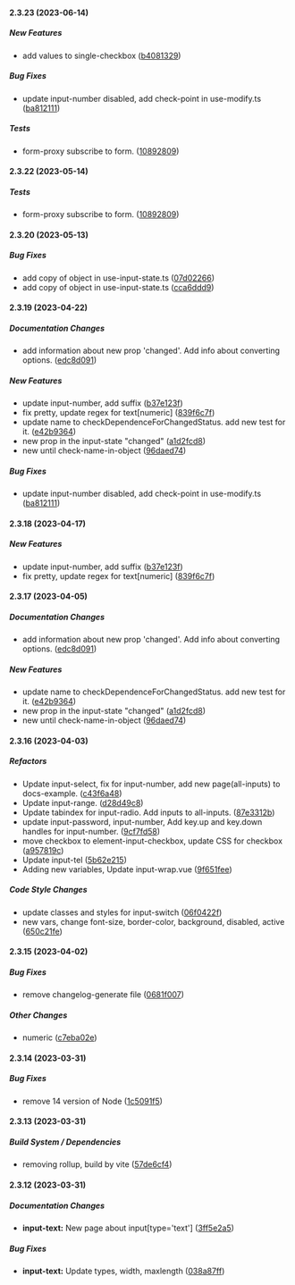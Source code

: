 #### 2.3.23 (2023-06-14)

##### New Features

*  add values to single-checkbox ([b4081329](https://github.com/Jenesius/vue-form/commit/b40813295dc3e710b8580d1b2af5a6d8a8550c0f))

##### Bug Fixes

* update input-number disabled, add check-point in use-modify.ts ([ba812111](https://github.com/Jenesius/vue-form/commit/ba81211131ec5e64d92417940599d9c96bab0dba))

##### Tests

*  form-proxy subscribe to form. ([10892809](https://github.com/Jenesius/vue-form/commit/108928093661d75b9f7f21d784365ee5ab4d4368))

#### 2.3.22 (2023-05-14)

##### Tests

*  form-proxy subscribe to form. ([10892809](https://github.com/Jenesius/vue-form/commit/108928093661d75b9f7f21d784365ee5ab4d4368))

#### 2.3.20 (2023-05-13)

##### Bug Fixes

*  add copy of object in use-input-state.ts ([07d02266](https://github.com/Jenesius/vue-form/commit/07d02266fe967793f77d4a8319cf0f1e51304e97))
*  add copy of object in use-input-state.ts ([cca6ddd9](https://github.com/Jenesius/vue-form/commit/cca6ddd933cfbc4ceeb6b41c6a48b3cfe049abf6))

#### 2.3.19 (2023-04-22)

##### Documentation Changes

*  add information about new prop 'changed'. Add info about converting options. ([edc8d091](https://github.com/Jenesius/vue-form/commit/edc8d091a054d03a5146ea83cadf28de556a03fc))

##### New Features

*  update input-number, add suffix ([b37e123f](https://github.com/Jenesius/vue-form/commit/b37e123f4bfac93248a40e3ce88e9420d0d3ef0b))
*  fix pretty, update regex for text[numeric] ([839f6c7f](https://github.com/Jenesius/vue-form/commit/839f6c7fd449b62a5240c7077910bf45685bd6ce))
*  update name to checkDependenceForChangedStatus. add new test for it. ([e42b9364](https://github.com/Jenesius/vue-form/commit/e42b936473bac7937757e3799c6b3be98f411995))
*  new prop in the input-state "changed" ([a1d2fcd8](https://github.com/Jenesius/vue-form/commit/a1d2fcd8975e45faf1b5411fbbaa9ad9ad498783))
*  new until check-name-in-object ([96daed74](https://github.com/Jenesius/vue-form/commit/96daed748aab60fe75382d7708d35be8cff03e9c))

##### Bug Fixes

*  update input-number disabled, add check-point in use-modify.ts ([ba812111](https://github.com/Jenesius/vue-form/commit/ba81211131ec5e64d92417940599d9c96bab0dba))

#### 2.3.18 (2023-04-17)

##### New Features

*  update input-number, add suffix ([b37e123f](https://github.com/Jenesius/vue-form/commit/b37e123f4bfac93248a40e3ce88e9420d0d3ef0b))
*  fix pretty, update regex for text[numeric] ([839f6c7f](https://github.com/Jenesius/vue-form/commit/839f6c7fd449b62a5240c7077910bf45685bd6ce))

#### 2.3.17 (2023-04-05)

##### Documentation Changes

*  add information about new prop 'changed'. Add info about converting options. ([edc8d091](https://github.com/Jenesius/vue-form/commit/edc8d091a054d03a5146ea83cadf28de556a03fc))

##### New Features

*  update name to checkDependenceForChangedStatus. add new test for it. ([e42b9364](https://github.com/Jenesius/vue-form/commit/e42b936473bac7937757e3799c6b3be98f411995))
*  new prop in the input-state "changed" ([a1d2fcd8](https://github.com/Jenesius/vue-form/commit/a1d2fcd8975e45faf1b5411fbbaa9ad9ad498783))
*  new until check-name-in-object ([96daed74](https://github.com/Jenesius/vue-form/commit/96daed748aab60fe75382d7708d35be8cff03e9c))

#### 2.3.16 (2023-04-03)

##### Refactors

*  Update input-select, fix for input-number, add new page(all-inputs) to docs-example. ([c43f6a48](https://github.com/Jenesius/vue-form/commit/c43f6a48698c372e38e7929f43ea83ed827235b3))
*  Update input-range. ([d28d49c8](https://github.com/Jenesius/vue-form/commit/d28d49c8b9ce45d6d1656105efe0d5c6656d46fd))
*  Update tabindex for input-radio. Add inputs to all-inputs. ([87e3312b](https://github.com/Jenesius/vue-form/commit/87e3312b265a1093d3ffad4aa10402bd3b0e8c68))
*  update input-password, input-number, Add key.up and key.down handles for input-number. ([9cf7fd58](https://github.com/Jenesius/vue-form/commit/9cf7fd58a2443daad2dd92c0daeca45fd3dba4ae))
*  move checkbox to element-input-checkbox, update CSS for checkbox ([a957819c](https://github.com/Jenesius/vue-form/commit/a957819c462b8c35426e532bedc05d5510f99cfb))
*  Update input-tel ([5b62e215](https://github.com/Jenesius/vue-form/commit/5b62e2151e455ef03c202e2faa8bc491592e89d1))
*  Adding new variables, Update input-wrap.vue ([9f651fee](https://github.com/Jenesius/vue-form/commit/9f651fee13c06d871b798fd047861e38e777a94e))

##### Code Style Changes

*  update classes and styles for input-switch ([06f0422f](https://github.com/Jenesius/vue-form/commit/06f0422f8927e1a9783489018a6f119f43bce3f5))
*  new vars, change font-size, border-color, background, disabled, active ([650c21fe](https://github.com/Jenesius/vue-form/commit/650c21febe70d9626fcf801489b50091da214987))

#### 2.3.15 (2023-04-02)

##### Bug Fixes

*  remove changelog-generate file ([0681f007](https://github.com/Jenesius/vue-form/commit/0681f007f23f31cfdc5a7e458804262618266a61))

##### Other Changes

*  numeric ([c7eba02e](https://github.com/Jenesius/vue-form/commit/c7eba02ea3853b2ff79af63d0426e068d2df42dc))

#### 2.3.14 (2023-03-31)

##### Bug Fixes

*  remove 14 version of Node ([1c5091f5](https://github.com/Jenesius/vue-form/commit/1c5091f51ae8538416889018ab610bddc00768f9))

#### 2.3.13 (2023-03-31)

##### Build System / Dependencies

*  removing rollup, build by vite ([57de6cf4](https://github.com/Jenesius/vue-form/commit/57de6cf404b312f45d9b1ab0c4a4798163bcfa33))

#### 2.3.12 (2023-03-31)

##### Documentation Changes

* **input-text:**  New page about input[type='text'] ([3ff5e2a5](https://github.com/Jenesius/vue-form/commit/3ff5e2a5c2a30031a4b9ecddaaebdd06e8ebd690))

##### Bug Fixes

* **input-text:**  Update types, width, maxlength ([038a87ff](https://github.com/Jenesius/vue-form/commit/038a87fffd8768c5f679cb4b8b5863b403958d12))

